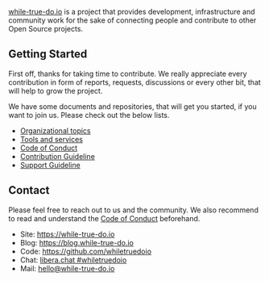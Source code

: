 [while-true-do.io](https://while-true-do.io) is a project that provides
development, infrastructure and community work for the sake of connecting people
and contribute to other Open Source projects.

## Getting Started

First off, thanks for taking time to contribute. We really appreciate every
contribution in form of reports, requests, discussions or every other bit, that
will help to grow the project.

We have some documents and repositories, that will get you started, if you want
to join us. Please check out the below lists.

- [Organizational topics](https://github.com/whiletruedoio/organization)
- [Tools and services](https://github.com/whiletruedoio/tooling)
- [Code of Conduct](https://github.com/whiletruedoio/.github/blob/main/docs/CODE_OF_CONDUCT.md)
- [Contribution Guideline](https://github.com/whiletruedoio/.github/blob/main/docs/CONTRIBUTING.md)
- [Support Guideline](https://github.com/whiletruedoio/.github/blob/main/docs/SUPPORT.md)

## Contact

Please feel free to reach out to us and the community. We also recommend to read
and understand the
[Code of Conduct](https://github.com/whiletruedoio/.github/blob/main/docs/CODE_OF_CONDUCT.md)
beforehand.

- Site: <https://while-true-do.io>
- Blog: <https://blog.while-true-do.io>
- Code: <https://github.com/whiletruedoio>
- Chat: [libera.chat #whiletruedoio](https://web.libera.chat/gamja/#whiletruedo)
- Mail: [hello@while-true-do.io](mailto:hello@while-true-do.io)
